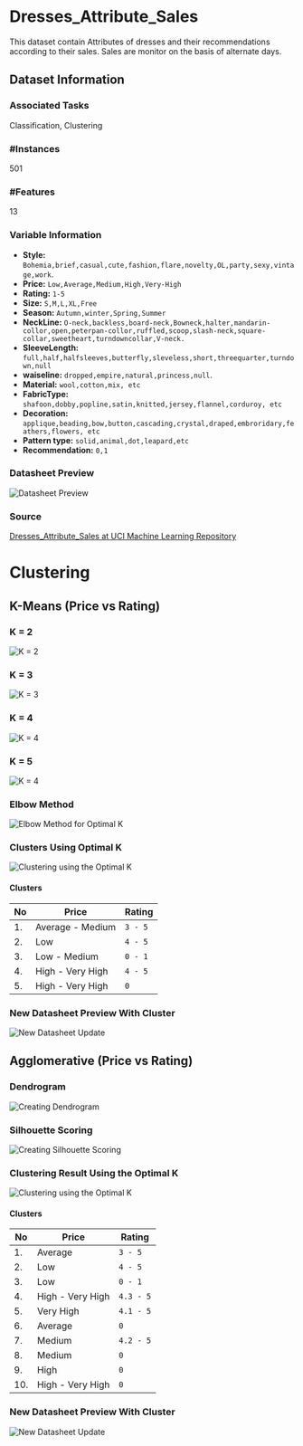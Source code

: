 # Dresses_Attribute_Sales

This dataset contain Attributes of dresses and their recommendations according to their sales. Sales are monitor on the basis of alternate days.

## Dataset Information

### Associated Tasks
Classification, Clustering

### #Instances
501

### #Features
13

### Variable Information
- **Style:** `Bohemia,brief,casual,cute,fashion,flare,novelty,OL,party,sexy,vintage,work`.
- **Price:** `Low,Average,Medium,High,Very-High`
- **Rating:** `1-5`
- **Size:** `S,M,L,XL,Free`	
- **Season:** `Autumn,winter,Spring,Summer`
- **NeckLine:** `O-neck,backless,board-neck,Bowneck,halter,mandarin-collor,open,peterpan-collor,ruffled,scoop,slash-neck,square-collar,sweetheart,turndowncollar,V-neck.`
- **SleeveLength:** `full,half,halfsleeves,butterfly,sleveless,short,threequarter,turndown,null`
- **waiseline:** `dropped,empire,natural,princess,null`.	
- **Material:** `wool,cotton,mix, etc`	
- **FabricType:** `shafoon,dobby,popline,satin,knitted,jersey,flannel,corduroy, etc`
- **Decoration:** `applique,beading,bow,button,cascading,crystal,draped,embroridary,feathers,flowers, etc`
- **Pattern type:** `solid,animal,dot,leapard,etc`
- **Recommendation:** `0,1`

### Datasheet Preview 
![Datasheet Preview](https://github.com/dollyaswin/data-clustering-assignment/blob/main/assets/dress-datasheet-preview.png?raw=true)

### Source
[Dresses_Attribute_Sales at UCI Machine Learning Repository](https://archive.ics.uci.edu/dataset/289/dresses+attribute+sales)

# Clustering

## K-Means (Price vs Rating) 

### K = 2
![K = 2](https://github.com/dollyaswin/data-clustering-assignment/blob/main/visualizations/k-means/plot-k2.png?raw=true)

### K = 3
![K = 3](https://github.com/dollyaswin/data-clustering-assignment/blob/main/visualizations/k-means/plot-k3.png?raw=true)

### K = 4
![K = 4](https://github.com/dollyaswin/data-clustering-assignment/blob/main/visualizations/k-means/plot-k4.png?raw=true)

### K = 5
![K = 4](https://github.com/dollyaswin/data-clustering-assignment/blob/main/visualizations/k-means/plot-k5.png?raw=true)

### Elbow Method
![Elbow Method for Optimal K](https://github.com/dollyaswin/data-clustering-assignment/blob/main/visualizations/k-means/plot-sse.png?raw=true)

### Clusters Using Optimal K
![Clustering using the Optimal K](https://github.com/dollyaswin/data-clustering-assignment/blob/main/visualizations/k-means/plot-k.png?raw=true)

#### Clusters
| **No** | **Price**        | **Rating** |
|--------|------------------|------------|
|   1.   | Average - Medium |    `3 - 5`   |
|   2.   | Low              |    `4 - 5`   |
|   3.   | Low - Medium     |    `0 - 1`   |
|   4.   | High - Very High |    `4 - 5`   |
|   5.   | High - Very High |      `0`     |

### New Datasheet Preview With Cluster 
![New Datasheet Update](https://github.com/dollyaswin/data-clustering-assignment/blob/main/assets/dress-datasheet-k-means-clustering.png?raw=true)

## Agglomerative (Price vs Rating)

### Dendrogram
![Creating Dendrogram](https://github.com/dollyaswin/data-clustering-assignment/blob/main/visualizations/agglomerative/dendogram.png?raw=true)

### Silhouette Scoring
![Creating Silhouette Scoring](https://github.com/dollyaswin/data-clustering-assignment/blob/main/visualizations/agglomerative/plot-silhouette.png?raw=true)

### Clustering Result Using the Optimal K
![Clustering using the Optimal K](https://github.com/dollyaswin/data-clustering-assignment/blob/main/visualizations/agglomerative/plot-k.png?raw=true)

#### Clusters
| **No** | **Price**        | **Rating** |
|--------|------------------|------------|
|   1.   | Average          |   `3 - 5`  |
|   2.   | Low              |   `4 - 5`  |
|   3.   | Low              |   `0 - 1`  |
|   4.   | High - Very High |  `4.3 - 5` |
|   5.   | Very High        |  `4.1 - 5` |
|   6.   | Average          |     `0`    |
|   7.   | Medium           |  `4.2 - 5` |
|   8.   | Medium           |     `0`    |
|   9.   | High             |     `0`    |
|   10.  | High - Very High |     `0`    |

### New Datasheet Preview With Cluster 
![New Datasheet Update](https://github.com/dollyaswin/data-clustering-assignment/blob/main/assets/dress-datasheet-agglomerative-clustering.png?raw=true)
